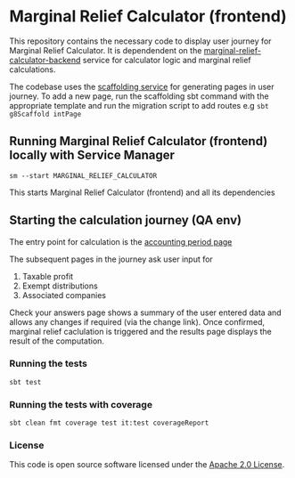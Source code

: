 
# Marginal Relief Calculator (frontend)

This repository contains the necessary code to display user journey for Marginal Relief Calculator. It is dependendent on the [marginal-relief-calculator-backend](https://github.com/hmrc/marginal-relief-calculator-backend) service for calculator logic and marginal relief calculations.

The codebase uses the [scaffolding service](https://github.com/hmrc/hmrc-frontend-scaffold.g8) for generating pages in user journey. To add a new page, run the scaffolding sbt command with the appropriate template and run the migration script to add routes e.g `sbt g8Scaffold intPage`

## Running Marginal Relief Calculator (frontend) locally with Service Manager

```
sm --start MARGINAL_RELIEF_CALCULATOR
```

This starts Marginal Relief Calculator (frontend) and all its dependencies

## Starting the calculation journey (QA env)

The entry point for calculation is the [accounting period page](https://www.qa.tax.service.gov.uk/marginal-relief-calculator/accounting-period)

The subsequent pages in the journey ask user input for 

1. Taxable profit
2. Exempt distributions
3. Associated companies

Check your answers page shows a summary of the user entered data and allows any changes if required (via the change link). Once confirmed, marginal relief caclulation is triggered and the results page displays the result of the computation.

### Running the tests

    sbt test

### Running the tests with coverage

    sbt clean fmt coverage test it:test coverageReport

### License

This code is open source software licensed under the [Apache 2.0 License]("http://www.apache.org/licenses/LICENSE-2.0.html").
